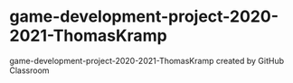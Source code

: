 # game-development-project-2020-2021-ThomasKramp
game-development-project-2020-2021-ThomasKramp created by GitHub Classroom
